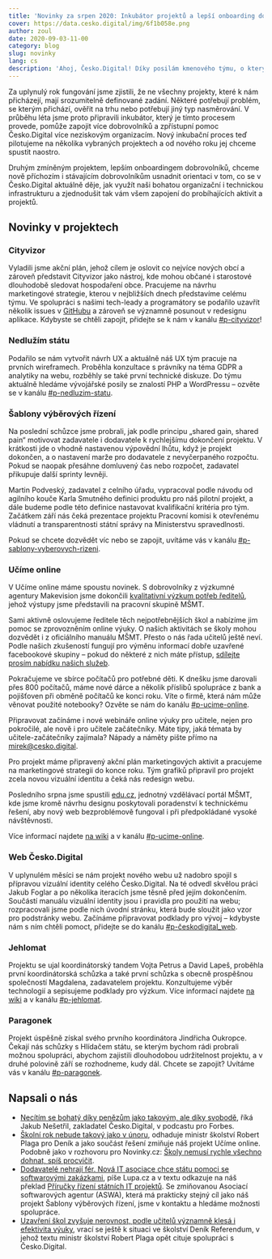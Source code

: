 ```yaml
---
title: 'Novinky za srpen 2020: Inkubátor projektů a lepší onboarding dobrovolníků'
cover: https://data.cesko.digital/img/6f1b058e.png
author: zoul
date: 2020-09-03-11-00
category: blog
slug: novinky
lang: cs
description: 'Ahoj, Česko.Digital! Díky posilám kmenového týmu, o kterých jsme psali minulý měsíc, jsme se v srpnu mohli intenzivně pustit do dvou důležitých vnitřních projektů – inkubátoru přicházejících projektů a vylepšení onboardingu dobrovolníků.'
---
```


Za uplynulý rok fungování jsme zjistili, že ne všechny projekty, které k nám přicházejí, mají srozumitelně definované zadání. Některé potřebují problém, se kterým přichází, ověřit na trhu nebo potřebují jiný typ nasměrování. V průběhu léta jsme proto připravili inkubátor, který je tímto procesem provede, pomůže zapojit více dobrovolníků a zpřístupní pomoc Česko.Digital více neziskovým organizacím. Nový inkubační proces teď pilotujeme na několika vybraných projektech a od nového roku jej chceme spustit naostro.

Druhým zmíněným projektem, lepším onboardingem dobrovolníků, chceme nově příchozím i stávajícím dobrovolníkům usnadnit orientaci v tom, co se v Česko.Digital aktuálně děje, jak využít naši bohatou organizační i technickou infrastrukturu a zjednodušit tak vám všem zapojení do probíhajících aktivit a projektů.

## Novinky v projektech

### Cityvizor

Vyladili jsme akční plán, jehož cílem je oslovit co nejvíce nových obcí a zároveň představit Cityvizor jako nástroj, kde mohou občané i starostové dlouhodobě sledovat hospodaření obce. Pracujeme na návrhu marketingové strategie, kterou v nejbližších dnech představíme celému týmu. Ve spolupráci s našimi tech-leady a programátory se podařilo uzavřít několik issues v [GitHubu](https://github.com/cityvizor/cityvizor) a zároveň se významně posunout v redesignu aplikace. Kdybyste se chtěli zapojit, přidejte se k nám v kanálu [#p-cityvizor](https://cesko-digital.slack.com/archives/CG66HNLH4)!

### Nedlužím státu

Podařilo se nám vytvořit návrh UX a aktuálně náš UX tým pracuje na prvních wireframech. Proběhla konzultace s právníky na téma GDPR a analytiky na webu, rozběhly se také první technické diskuze. Do týmu aktuálně hledáme vývojářské posily se znalostí PHP a WordPressu – ozvěte se v kanálu [#p-nedluzim-statu](https://cesko-digital.slack.com/archives/CHTQQN5AL).

### Šablony výběrových řízení

Na poslední schůzce jsme probrali, jak podle principu „shared gain, shared pain“ motivovat zadavatele i dodavatele k rychlejšímu dokončení projektu. V krátkosti jde o vhodně nastavenou výpovědní lhůtu, když je projekt dokončen, a o nastavení marže pro dodavatele z nevyčerpaného rozpočtu. Pokud se naopak přesáhne domluvený čas nebo rozpočet, zadavatel přikupuje další sprinty levněji.

Martin Podveský, zadavatel z celního úřadu, vypracoval podle návodu od agilního kouče Karla Smutného definici produktu pro náš pilotní projekt, a dále budeme podle této definice nastavovat kvalifikační kritéria pro tým. Začátkem září nás čeká prezentace projektu Pracovní komisi k otevřenému vládnutí a transparentnosti státní správy na Ministerstvu spravedlnosti.

Pokud se chcete dozvědět víc nebo se zapojit, uvítáme vás v kanálu [#p-sablony-vyberovych-rizeni](https://cesko-digital.slack.com/archives/CSHURJA9L).

### Učíme online

V Učíme online máme spoustu novinek. S dobrovolníky z výzkumné agentury Makevision jsme dokončili [kvalitativní výzkum potřeb ředitelů](http://bit.ly/educz-reditele-report), jehož výstupy jsme představili na pracovní skupině MŠMT.

Sami aktivně oslovujeme ředitele těch nejpotřebnějších škol a nabízíme jim pomoc se zprovozněním online výuky. O našich aktivitách se školy mohou dozvědět i z oficiálního manuálu MŠMT. Přesto o nás řada učitelů ještě neví. Podle našich zkušeností fungují pro výměnu informací dobře uzavřené facebookové skupiny – pokud do některé z nich máte přístup, [sdílejte prosím nabídku našich služeb](https://www.ucimeonline.cz/aktivity).

Pokračujeme ve sbírce počítačů pro potřebné děti. K dnešku jsme darovali přes 800 počítačů, máme nové dárce a několik příslibů spolupráce z bank a pojišťoven při obměně počítačů ke konci roku. Víte o firmě, která nám může věnovat použité notebooky? Ozvěte se nám do kanálu [#p-ucime-online](https://cesko-digital.slack.com/archives/CUXRHTY58).

Připravovat začínáme i nové webináře online výuky pro učitele, nejen pro pokročilé, ale nově i pro učitele začátečníky. Máte tipy, jaká témata by učitele-začátečníky zajímala? Nápady a náměty pište přímo na [mirek@cesko.digital](mailto:mirek@cesko.digital).

Pro projekt máme připravený akční plán marketingových aktivit a pracujeme na marketingové strategii do konce roku. Tým grafiků připravil pro projekt zcela novou vizuální identitu a čeká nás redesign webu.

Posledního srpna jsme spustili [edu.cz](https://www.edu.cz), jednotný vzdělávací portál MŠMT, kde jsme kromě návrhu designu poskytovali poradenství k technickému řešení, aby nový web bezproblémově fungoval i při předpokládané vysoké návštěvnosti.

Více informací najdete [na wiki](https://wiki.cesko.digital/x/pQAY) a v kanálu [#p-ucime-online](https://cesko-digital.slack.com/archives/CUXRHTY58).

### Web Česko.Digital

V uplynulém měsíci se nám projekt nového webu už nadobro spojil s přípravou vizuální identity celého Česko.Digital. Na té odvedl skvělou práci Jakub Foglar a po několika iteracích jsme těsně před jejím dokončením. Součástí manuálu vizuální identity jsou i pravidla pro použití na webu; rozpracovali jsme podle nich úvodní stránku, která bude sloužit jako vzor pro podstránky webu. Začínáme připravovat podklady pro vývoj – kdybyste nám s ním chtěli pomoct, přidejte se do kanálu [#p-českodigital_web](https://cesko-digital.slack.com/archives/CHG9NA23D).

### Jehlomat

Projektu se ujal koordinátorský tandem Vojta Petrus a David Lapeš, proběhla první koordinátorská schůzka a také první schůzka s obecně prospěšnou společností Magdalena, zadavatelem projektu. Konzultujeme výběr technologií a sepisujeme podklady pro výzkum. Více informací najdete [na wiki](https://wiki.cesko.digital/x/jgMY) a v kanálu [#p-jehlomat](https://cesko-digital.slack.com/archives/C017VKLRRC0).

### Paragonek

Projekt úspěšně získal svého prvního koordinátora Jindřicha Oukropce. Čekají nás schůzky s Hlídačem státu, se kterým bychom rádi probrali možnou spolupráci, abychom zajistili dlouhodobou udržitelnost projektu, a v druhé polovině září se rozhodneme, kudy dál. Chcete se zapojit? Uvítáme vás v kanálu [#p-paragonek](https://cesko-digital.slack.com/archives/CUM0HJ5QB).

## Napsali o nás

- [Necítím se bohatý díky penězům jako takovým, ale díky svobodě](https://www.forbes.cz/necitim-se-bohaty-diky-penezum-jako-takovym-ale-diky-svobode-rika-jakub-nesetril-v-podcastu/), říká Jakub Nešetřil, zakladatel Česko.Digital, v podcastu pro Forbes.
- [Školní rok nebude takový jako v únoru](https://www.denik.cz/z_domova/robert-plaga-koronavirus-skoly-rozhovor-20200821.html), odhaduje ministr školství Robert Plaga pro Deník a jako součást řešení zmiňuje náš projekt Učíme online. Podobně jako v rozhovoru pro Novinky.cz: [Školy nemusí rychle všechno dohnat, spíš procvičit](https://www.novinky.cz/veda-skoly/clanek/plaga-skoly-nemusi-rychle-vsechno-dohnat-spis-procvicit-40334742).
- [Dodavatelé nehrají fér. Nová IT asociace chce státu pomoci se softwarovými zakázkami](https://www.lupa.cz/clanky/dodavatele-nehraji-fer-nova-it-asociace-chce-statu-pomoci-se-softwarovymi-zakazkami/), píše Lupa.cz a v textu odkazuje na náš překlad [Příručky řízení státních IT projektů](https://blog.cesko.digital/2020/01/prirucka). Se zmiňovanou Asociací softwarových agentur (ASWA), která má prakticky stejný cíl jako náš projekt Šablony výběrových řízení, jsme v kontaktu a hledáme možnosti spolupráce.
- [Uzavření škol zvyšuje nerovnost, podle učitelů významně klesá i efektivita výuky](https://denikreferendum.cz/clanek/31588-uzavreni-skol-zvysuje-nerovnost-podle-ucitelu-vyznamne-klesa-i-efektivita-vyuky), vrací se ještě k situaci ve školství Deník Referendum, v jehož textu ministr školství Robert Plaga opět cituje spolupráci s Česko.Digital.
